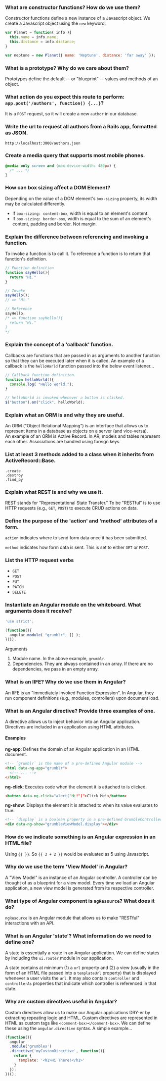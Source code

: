 ### What are constructor functions? How do we use them?

Constructor functions define a new instance of a Javascript object. We create a Javascript object using the `new` keyword.  

```js
var Planet = function( info ){
  this.name = info.name;
  this.distance = info.distance;
}

var neptune = new Planet({ name: 'Neptune', distance: 'far away' });
```

### What is a prototype? Why do we care about them?

Prototypes define the default -- or "blueprint" -- values and methods of an object.  

### What action do you expect this route to perform: `app.post('/authors', function() {...}`?

It is a `POST` request, so it will create a new `author` in our database.

### Write the url to request all authors from a Rails app, formatted as JSON.

`http://localhost:3000/authors.json`

### Create a media query that supports most mobile phones.

```css
@media only screen and (max-device-width: 480px) {
  /* ... */
}
```

### How can box sizing affect a DOM Element?

Depending on the value of a DOM element's `box-sizing` property, its width may be calculated differently.  
* If `box-sizing: content-box`, width is equal to an element's content.
* If `box-sizing: border-box`, width is equal to the sum of an element's content, padding and border. Not margin.

### Explain the difference between referencing and invoking a function.

To invoke a function is to call it. To reference a function is to return that function's definition.  

```js
// Function definition
function sayHello(){
  return "Hi."
}

// Invoke
sayHello();
// => "Hi."

// Reference
sayHello;
/* => function sayHello(){
  return "Hi."
}
*/
```

### Explain the concept of a 'callback' function.

Callbacks are functions that are passed in as arguments to another function so that they can be executed later when it is called. An example of a callback is the `helloWorld` function passed into the below event listener...

```js
// Callback function definition.
function helloWorld(){
  console.log( "Hello world.");
}

// helloWorld is invoked whenever a button is clicked.
$("button").on("click", helloWorld);
```

### Explain what an ORM is and why they are useful.

An ORM ("Object Relational Mapping") is an interface that allows us to represent items in a database as objects on a server (and vice-versa).  
An example of an ORM is Active Record. In AR, models and tables represent each other. Associations are handled using foreign keys.  

### List at least 3 methods added to a class when it inherits from ActiveRecord::Base.

`.create`  
`.destroy`  
`.find_by`  

### Explain what REST is and why we use it.

REST stands for "Representational State Transfer." To be "RESTful" is to use HTTP requests (e.g., `GET`, `POST`) to execute CRUD actions on data.  

### Define the purpose of the 'action' and 'method' attributes of a form.

`action` indicates where to send form data once it has been submitted.  

`method` indicates how form data is sent. This is set to either `GET` or `POST`.

### List the HTTP request verbs

* `GET`
* `POST`
* `PUT`
* `PATCH`
* `DELETE`

### Instantiate an Angular module on the whiteboard. What arguments does it receive?

```js
'use strict';

(function(){
  angular.module( "grumblr", [] );
}());
```

Arguments
  1. Module name. In the above example, `grumblr`.  
  2. Dependencies. They are always contained in an array. If there are no dependencies, we pass in an empty array.  

### What is an IIFE? Why do we use them in Angular?

An IIFE is an "Immediately Invoked Function Expression". In Angular, they run component definitions (e.g., modules, controllers) upon document load.  

### What is an Angular directive? Provide three examples of one.

A directive allows us to inject behavior into an Angular application. Directives are included in an application using HTML attributes.

#### Examples

**ng-app**: Defines the domain of an Angular application in an HTML document.

```html
<!-- `grumblr` is the name of a pre-defined Angular module -->
<html data-ng-app="grumblr">
  <!-- ... -->
</html>
```

**ng-click**: Executes code when the element it is attached to is clicked.

```html
<button data-ng-click="alert("Hi!")">Click Me!</button>
```

**ng-show**: Displays the element it is attached to when its value evaluates to true.

```html
<!-- `display` is a boolean property in a pre-defined GrumbleController -->
<div data-ng-show="grumbleViewModel.display"></div>
```

### How do we indicate something is an Angular expression in an HTML file?

Using `{{ }}`. So `{{ 3 + 2 }}` would be evaluated as 5 using Javascript.

### Why do we use the term 'View Model' in Angular?

A "View Model" is an instance of an Angular controller. A controller can be thought of as a blueprint for a view model. Every time we load an Angular application, a new view model is generated from its respective controller.

### What type of Angular component is `ngResource`? What does it do?

`ngResource` is an Angular module that allows us to make "RESTful" interactions with an API.  

### What is an Angular 'state'? What information do we need to define one?  

A state is essentially a route in an Angular application. We can define states by including the `ui.router` module in our application.  

A state contains at minimum (1) a `url` property and (2) a view (usually in the form of an HTML file passed into a `templateUrl` property) that is displayed whenever a user visits the `url`. It may also contain `controller` and `controllerAs` properties that indicate which controller is referenced in that state.  

### Why are custom directives useful in Angular?  

Custom directives allow us to make our Angular applications DRY-er by extracting repeating logic and HTML. Custom directives are represented in HTML as custom tags like `<comment-box></comment-box>`. We can define these using the `angular.directive` syntax. A simple example...  

```js
(function(){
  angular
  .module('grumbles')
  .directive('myCustomDirective', function(){
    return {
      template: '<h1>Hi There!</h1>'
    }
  });
})();
```

